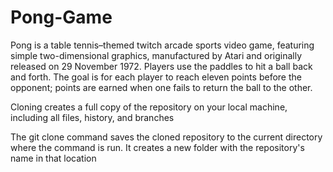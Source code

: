 # Pong-Game
Pong is a table tennis–themed twitch arcade sports video game, featuring simple two-dimensional graphics, manufactured by Atari and originally released on 29 November 1972. Players use the paddles to hit a ball back and forth. The goal is for each player to reach eleven points before the opponent; points are earned when one fails to return the ball to the other.


Cloning creates a full copy of the repository on your local machine, including all files, history, and branches

The git clone command saves the cloned repository to the current directory where the command is run. It creates a new folder with the repository's name in that location
